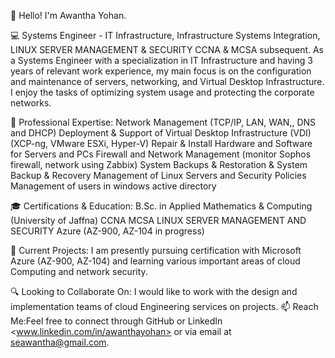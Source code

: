 👋 Hello! I'm Awantha Yohan.

💻 Systems Engineer - IT Infrastructure, Infrastructure Systems Integration, LINUX SERVER MANAGEMENT & SECURITY CCNA & MCSA subsequent.
As a Systems Engineer with a specialization in IT Infrastructure and having  3 years of relevant work experience, my main focus is on the configuration and maintenance of servers, networking, and Virtual Desktop Infrastructure. I enjoy the tasks of optimizing system usage and protecting the corporate networks.

📘 Professional Expertise:
Network Management (TCP/IP, LAN, WAN,, DNS and DHCP)
Deployment & Support of Virtual Desktop Infrastructure (VDI) (XCP-ng, VMware ESXi, Hyper-V)
Repair & Install Hardware and Software for Servers and PCs
Firewall and Network Management (monitor Sophos firewall, network using Zabbix)
System Backups & Restoration & System Backup & Recovery
Management of Linux Servers and Security Policies
Management of users in windows active directory

🎓 Certifications & Education:
B.Sc. in Applied Mathematics & Computing (University of Jaffna)
CCNA
MCSA
LINUX SERVER MANAGEMENT AND SECURITY
Azure (AZ-900, AZ-104 in progress)

🚀 Current Projects:
I am presently pursuing certification with Microsoft Azure (AZ-900, AZ-104) and learning various important areas of cloud Computing and network security.

🔍 Looking to Collaborate On:
I would like to work with the design and implementation teams of cloud Engineering services on projects.
📫 Reach Me:Feel free to connect through GitHub or LinkedIn <www.linkedin.com/in/awanthayohan> or via email at seawantha@gmail.com.



<!---
Seawantha/Seawantha is a ✨ special ✨ repository because its `README.md` (this file) appears on your GitHub profile.
You can click the Preview link to take a look at your changes.
--->
